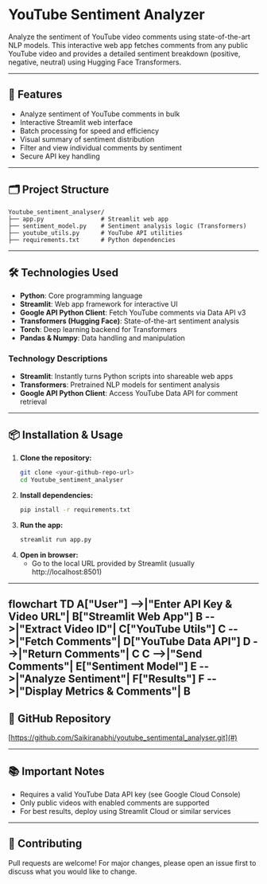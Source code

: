 # YouTube Sentiment Analyzer

Analyze the sentiment of YouTube video comments using state-of-the-art NLP models. This interactive web app fetches comments from any public YouTube video and provides a detailed sentiment breakdown (positive, negative, neutral) using Hugging Face Transformers.

---

## 🚀 Features
- Analyze sentiment of YouTube comments in bulk
- Interactive Streamlit web interface
- Batch processing for speed and efficiency
- Visual summary of sentiment distribution
- Filter and view individual comments by sentiment
- Secure API key handling

---

## 🗂️ Project Structure
```
Youtube_sentiment_analyser/
├── app.py                # Streamlit web app
├── sentiment_model.py    # Sentiment analysis logic (Transformers)
├── youtube_utils.py      # YouTube API utilities
├── requirements.txt      # Python dependencies
```

---

## 🛠️ Technologies Used
- **Python**: Core programming language
- **Streamlit**: Web app framework for interactive UI
- **Google API Python Client**: Fetch YouTube comments via Data API v3
- **Transformers (Hugging Face)**: State-of-the-art sentiment analysis
- **Torch**: Deep learning backend for Transformers
- **Pandas & Numpy**: Data handling and manipulation

### Technology Descriptions
- **Streamlit**: Instantly turns Python scripts into shareable web apps
- **Transformers**: Pretrained NLP models for sentiment analysis
- **Google API Python Client**: Access YouTube Data API for comment retrieval

---

## 📦 Installation & Usage
1. **Clone the repository:**
   ```bash
   git clone <your-github-repo-url>
   cd Youtube_sentiment_analyser
   ```
2. **Install dependencies:**
   ```bash
   pip install -r requirements.txt
   ```
3. **Run the app:**
   ```bash
   streamlit run app.py
   ```
4. **Open in browser:**
   - Go to the local URL provided by Streamlit (usually http://localhost:8501)

---
flowchart TD
    A["User"] -->|"Enter API Key & Video URL"| B["Streamlit Web App"]
    B -->|"Extract Video ID"| C["YouTube Utils"]
    C -->|"Fetch Comments"| D["YouTube Data API"]
    D -->|"Return Comments"| C
    C -->|"Send Comments"| E["Sentiment Model"]
    E -->|"Analyze Sentiment"| F["Results"]
    F -->|"Display Metrics & Comments"| B
---

## 🔗 GitHub Repository
[https://github.com/Saikiranabhi/youtube_sentimental_analyser.git](#) <!-- Replace with your actual repo URL -->

---

## 📚 Important Notes
- Requires a valid YouTube Data API key (see Google Cloud Console)
- Only public videos with enabled comments are supported
- For best results, deploy using Streamlit Cloud or similar services

---

## 🤝 Contributing
Pull requests are welcome! For major changes, please open an issue first to discuss what you would like to change.
 
